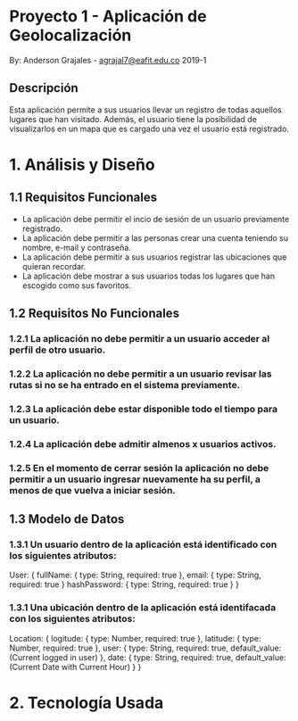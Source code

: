 # Proyecto 1 - Aplicación de Geolocalización
By: Anderson Grajales - agrajal7@eafit.edu.co
2019-1
## Descripción
Esta aplicación permite a sus usuarios llevar un registro de todas aquellos lugares que han visitado. Además, el usuario tiene la posibilidad de visualizarlos en un mapa que es cargado una vez el usuario está registrado.

# 1. Análisis y Diseño

## 1.1 Requisitos Funcionales
* La aplicación debe permitir el incio de sesión de un usuario previamente registrado.
* La aplicación debe permitir a las personas crear una cuenta teniendo su nombre, e-mail y contraseña.  
* La aplicación debe permitir a sus usuarios registrar las ubicaciones que quieran recordar.
* La aplicación debe mostrar a sus usuarios todas los lugares que han escogido como sus favoritos.

## 1.2 Requisitos No Funcionales

### 1.2.1 La aplicación no debe permitir a un usuario acceder al perfil de otro usuario.
### 1.2.2 La aplicación no debe permitir a un usuario revisar las rutas si no se ha entrado en el sistema previamente.
### 1.2.3 La aplicación debe estar disponible todo el tiempo para un usuario.
### 1.2.4 La aplicación debe admitir almenos x usuarios activos.
### 1.2.5 En el momento de cerrar sesión la aplicación no debe permitir a un usuario ingresar nuevamente ha su perfil, a menos de que vuelva a iniciar sesión.

## 1.3 Modelo de Datos

### 1.3.1 Un usuario dentro de la aplicación está identificado con los siguientes atributos:

  User: {
    fullName: {
      type: String,
      required: true
    },
    email: {
      type: String,
      required: true
    }
    hashPassword: {
      type: String,
      required: true
    }
  }

### 1.3.1 Una ubicación dentro de la aplicación está identifacada con los siguientes atributos:
  Location: {
    logitude: {
      type: Number,
      required: true
    },
    latitude: {
      type: Number,
      required: true
    },
    user: {
      type: String,
      required: true,
      default_value: (Current logged in user)
    },
    date: {
      type: String,
      required: true,
      default_value: (Current Date with Current Hour)
    }
  }
# 2. Tecnología Usada
